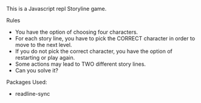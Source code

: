 This is a Javascript repl Storyline game.

Rules
* You have the option of choosing four characters.
* For each story line, you have to pick the CORRECT character in order to move to the next level.
* If you do not pick the correct character, you have the option of restarting or play again.
* Some actions may lead to TWO different story lines.
* Can you solve it?

Packages Used:
* readline-sync
